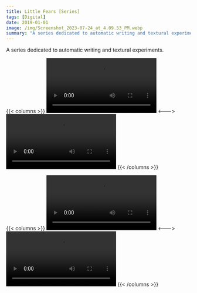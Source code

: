 ```yaml
---
title: Little Fears [Series]
tags: [Digital]
date: 2019-01-01
image: /img/Screenshot_2023-07-24_at_4.09.53_PM.webp
summary: "A series dedicated to automatic writing and textural experiments."
---
```

A series dedicated to automatic writing and textural experiments.

{{< columns >}}
![Glitch - 46 of 54.mp4](/img/Glitch_-_46_of_54.mp4)
<--->
![Glitch - 47 of 54.mp4](/img/Glitch_-_47_of_54.mp4)
{{< /columns >}}

{{< columns >}}
![Glitch - 48 of 54.mp4](/img/Glitch_-_48_of_54.mp4)
<--->
![Glitch - 51 of 54.mp4](/img/Glitch_-_51_of_54.mp4)
{{< /columns >}}